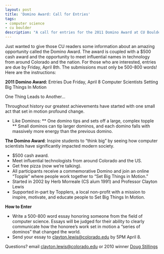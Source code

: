 ```yaml
---
layout: post
title: 'Domino Award: Call for Entries'
tags:
- computer science
- cu boulder
description: "A call for entries for the 2011 Domino Award at CU Boulder"
---
```

Just wanted to give those CU readers some information about an amazing opportunity called the Domino Award. The award is coupled with a $500 cash award and the opportunity to meet influential names in technology from around Colorado and the nation. For those who are interested, entries are due by Friday, April 8th. The submissions must only be 500-800 words! Here are the instructions:

**2011 Domino Award:**
Entries Due Friday, April 8
Computer Scientists Setting Big Things In Motion

One Thing Leads to Another...

Throughout history our greatest achievements have started with one small act that set in motion profound change.
*  Like Dominos:
** One domino tips and sets off a large, complex topple
** Small dominos can tip larger dominos, and each domino falls with massively more energy than the previous domino.

**The Domino Award**: Inspire students to “think big” by seeing how computer scientists have significantly impacted modern society.
*  $500 cash award.
*  Meet influential technologists from around Colorado and the US.
*  Get free pizza (now we’re talking).
*  All participants receive a commemorative Domino and join an online “Topple” where people work together to “Set Big Things in Motion.”
*  Started in 2002 by Herb Morreale (CS alum 1991) and Professor Clayton Lewis
*  Supported in-part by Topplers, a local non-profit with a mission to inspire, motivate, and educate people to Set Big Things In Motion.

**How to Enter**
*  Write a 500-800 word essay honoring someone from the field of computer science. Essays will be judged for their ability to clearly communicate how the honoree’s work set in motion a “series of dominos” that changed the world.
*  Send your essay to clayton.lewis@colorado.edu by 5PM April 8.

Questions? email clayton.lewis@colorado.edu or 2010 winner [Doug Stillings](mailto:Douglas.Stillings@Colorado.EDU)